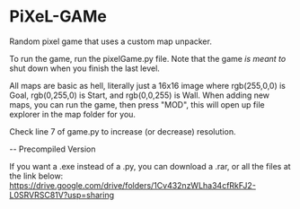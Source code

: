 # PiXeL-GAMe
Random pixel game that uses a custom map unpacker.

To run the game, run the pixelGame.py file. Note that the game *is meant to* shut down when you finish the last level.

All maps are basic as hell, literally just a 16x16 image where rgb(255,0,0) is Goal, rgb(0,255,0) is Start, and rgb(0,0,255) is Wall.
When adding new maps, you can run the game, then press "MOD", this will open up file explorer in the map folder for you.

Check line 7 of game.py to increase (or decrease) resolution.

-- Precompiled Version

If you want a .exe instead of a .py, you can download a .rar, or all the files at the link below:
https://drive.google.com/drive/folders/1Cv432nzWLha34cfRkFJ2-L0SRVRSC81V?usp=sharing
